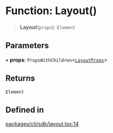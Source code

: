 # Function: Layout()

> **Layout**(`props`): `Element`

## Parameters

• **props**: `PropsWithChildren`\<[`LayoutProps`](../interfaces/LayoutProps.md)\>

## Returns

`Element`

## Defined in

[packages/cli/sdk/layout.tsx:14](https://github.com/andreisergiu98/baeta/blob/4c16a2c8fa14b6d48e42b6a2c2893542bd64b987/packages/cli/sdk/layout.tsx#L14)
